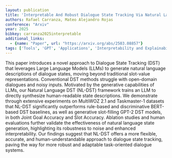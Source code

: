```yaml
---
layout: publication
title: 'Interpretable And Robust Dialogue State Tracking Via Natural Language Summarization With Llms'
authors: Rafael Carranza, Mateo Alejandro Rojas
conference: "Arxiv"
year: 2025
bibkey: carranza2025interpretable
additional_links:
  - {name: "Paper", url: "https://arxiv.org/abs/2503.08857"}
tags: ['Tools', 'GPT', 'Applications', 'Interpretability and Explainability', 'RAG', 'Model Architecture', 'Security', 'BERT']
---
```

This paper introduces a novel approach to Dialogue State Tracking (DST) that
leverages Large Language Models (LLMs) to generate natural language
descriptions of dialogue states, moving beyond traditional slot-value
representations. Conventional DST methods struggle with open-domain dialogues
and noisy inputs. Motivated by the generative capabilities of LLMs, our Natural
Language DST (NL-DST) framework trains an LLM to directly synthesize
human-readable state descriptions. We demonstrate through extensive experiments
on MultiWOZ 2.1 and Taskmaster-1 datasets that NL-DST significantly outperforms
rule-based and discriminative BERT-based DST baselines, as well as generative
slot-filling GPT-2 DST models, in both Joint Goal Accuracy and Slot Accuracy.
Ablation studies and human evaluations further validate the effectiveness of
natural language state generation, highlighting its robustness to noise and
enhanced interpretability. Our findings suggest that NL-DST offers a more
flexible, accurate, and human-understandable approach to dialogue state
tracking, paving the way for more robust and adaptable task-oriented dialogue
systems.
